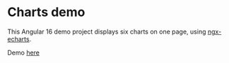 # Charts demo

This Angular 16 demo project displays six charts on one page, using [ngx-echarts](https://xieziyu.github.io/ngx-echarts/).

Demo [here](https://serg0307.github.io/charts-demo/)


